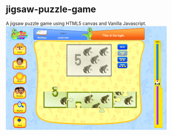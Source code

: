 # jigsaw-puzzle-game
A jigsaw puzzle game using HTML5 canvas and Vanilla Javascript.
![Game Screenshot](https://github.com/AtiqAakash/jigsaw-puzzle-game/blob/master/jigsaw.PNG)

